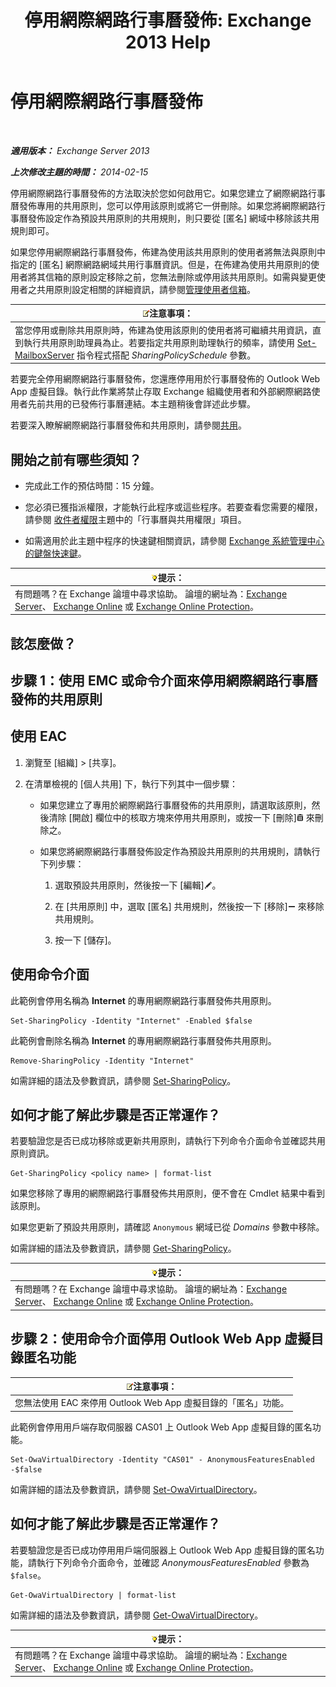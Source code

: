 ﻿---
title: '停用網際網路行事曆發佈: Exchange 2013 Help'
TOCTitle: 停用網際網路行事曆發佈
ms:assetid: f26dbf04-9dae-460f-a987-2ad3dfbc7b7e
ms:mtpsurl: https://technet.microsoft.com/zh-tw/library/JJ853047(v=EXCHG.150)
ms:contentKeyID: 50554107
ms.date: 05/21/2018
mtps_version: v=EXCHG.150
ms.translationtype: MT
---

# 停用網際網路行事曆發佈

 

_**適用版本：** Exchange Server 2013_

_**上次修改主題的時間：** 2014-02-15_

停用網際網路行事曆發佈的方法取決於您如何啟用它。如果您建立了網際網路行事曆發佈專用的共用原則，您可以停用該原則或將它一併刪除。如果您將網際網路行事曆發佈設定作為預設共用原則的共用規則，則只要從 \[匿名\] 網域中移除該共用規則即可。

如果您停用網際網路行事曆發佈，佈建為使用該共用原則的使用者將無法與原則中指定的 \[匿名\] 網際網路網域共用行事曆資訊。但是，在佈建為使用共用原則的使用者將其信箱的原則設定移除之前，您無法刪除或停用該共用原則。如需與變更使用者之共用原則設定相關的詳細資訊，請參閱[管理使用者信箱](manage-user-mailboxes-exchange-2013-help.md)。

<table>
<thead>
<tr class="header">
<th><img src="images/Bb124558.note(EXCHG.150).gif" title="注意事項" alt="注意事項" />注意事項：</th>
</tr>
</thead>
<tbody>
<tr class="odd">
<td>當您停用或刪除共用原則時，佈建為使用該原則的使用者將可繼續共用資訊，直到執行共用原則助理員為止。若要指定共用原則助理執行的頻率，請使用 <a href="https://technet.microsoft.com/zh-tw/library/aa998651(v=exchg.150)">Set-MailboxServer</a> 指令程式搭配 <em>SharingPolicySchedule</em> 參數。</td>
</tr>
</tbody>
</table>


若要完全停用網際網路行事曆發佈，您還應停用用於行事曆發佈的 Outlook Web App 虛擬目錄。執行此作業將禁止存取 Exchange 組織使用者和外部網際網路使用者先前共用的已發佈行事曆連結。本主題稍後會詳述此步驟。

若要深入瞭解網際網路行事曆發佈和共用原則，請參閱[共用](sharing-exchange-2013-help.md)。

## 開始之前有哪些須知？

  - 完成此工作的預估時間：15 分鐘。

  - 您必須已獲指派權限，才能執行此程序或這些程序。若要查看您需要的權限，請參閱 [收件者權限](recipients-permissions-exchange-2013-help.md)主題中的「行事曆與共用權限」項目。

  - 如需適用於此主題中程序的快速鍵相關資訊，請參閱 [Exchange 系統管理中心的鍵盤快速鍵](keyboard-shortcuts-in-the-exchange-admin-center-exchange-online-protection-help.md)。

<table>
<thead>
<tr class="header">
<th><img src="images/Bb124558.tip(EXCHG.150).gif" title="提示" alt="提示" />提示：</th>
</tr>
</thead>
<tbody>
<tr class="odd">
<td>有問題嗎？在 Exchange 論壇中尋求協助。 論壇的網址為：<a href="https://go.microsoft.com/fwlink/p/?linkid=60612">Exchange Server</a>、 <a href="https://go.microsoft.com/fwlink/p/?linkid=267542">Exchange Online</a> 或 <a href="https://go.microsoft.com/fwlink/p/?linkid=285351">Exchange Online Protection</a>。</td>
</tr>
</tbody>
</table>


## 該怎麼做？

## 步驟 1：使用 EMC 或命令介面來停用網際網路行事曆發佈的共用原則

## 使用 EAC

1.  瀏覽至 \[組織\] \> \[共享\]。

2.  在清單檢視的 \[個人共用\] 下，執行下列其中一個步驟：
    
      - 如果您建立了專用於網際網路行事曆發佈的共用原則，請選取該原則，然後清除 \[開啟\] 欄位中的核取方塊來停用共用原則，或按一下 \[刪除\]![刪除圖示](images/JJ651670.14f639f6-61e8-4418-bbfb-0db14de9d2f5(EXCHG.150).gif "刪除圖示") 來刪除之。
    
      - 如果您將網際網路行事曆發佈設定作為預設共用原則的共用規則，請執行下列步驟：
        
        1.  選取預設共用原則，然後按一下 \[編輯\]![編輯圖示](images/JJ218640.6f53ccb2-1f13-4c02-bea0-30690e6ea71d(EXCHG.150).gif "編輯圖示")。
        
        2.  在 \[共用原則\] 中，選取 \[匿名\] 共用規則，然後按一下 \[移除\]![\[移除\] 圖示](images/JJ657492.479b6ced-8d64-4277-a725-f17fea202b28(EXCHG.150).gif "[移除] 圖示") 來移除共用規則。
        
        3.  按一下 \[儲存\]。

## 使用命令介面

此範例會停用名稱為 **Internet** 的專用網際網路行事曆發佈共用原則。

    Set-SharingPolicy -Identity "Internet" -Enabled $false

此範例會刪除名稱為 **Internet** 的專用網際網路行事曆發佈共用原則。

    Remove-SharingPolicy -Identity "Internet"

如需詳細的語法及參數資訊，請參閱 [Set-SharingPolicy](https://technet.microsoft.com/zh-tw/library/dd297931\(v=exchg.150\))。

## 如何才能了解此步驟是否正常運作？

若要驗證您是否已成功移除或更新共用原則，請執行下列命令介面命令並確認共用原則資訊。

    Get-SharingPolicy <policy name> | format-list

如果您移除了專用的網際網路行事曆發佈共用原則，便不會在 Cmdlet 結果中看到該原則。

如果您更新了預設共用原則，請確認 `Anonymous` 網域已從 *Domains* 參數中移除。

如需詳細的語法及參數資訊，請參閱 [Get-SharingPolicy](https://technet.microsoft.com/zh-tw/library/dd335081\(v=exchg.150\))。

<table>
<thead>
<tr class="header">
<th><img src="images/Bb124558.tip(EXCHG.150).gif" title="提示" alt="提示" />提示：</th>
</tr>
</thead>
<tbody>
<tr class="odd">
<td>有問題嗎？在 Exchange 論壇中尋求協助。 論壇的網址為：<a href="https://go.microsoft.com/fwlink/p/?linkid=60612">Exchange Server</a>、 <a href="https://go.microsoft.com/fwlink/p/?linkid=267542">Exchange Online</a> 或 <a href="https://go.microsoft.com/fwlink/p/?linkid=285351">Exchange Online Protection</a>。</td>
</tr>
</tbody>
</table>


## 步驟 2：使用命令介面停用 Outlook Web App 虛擬目錄匿名功能

<table>
<thead>
<tr class="header">
<th><img src="images/Bb124558.note(EXCHG.150).gif" title="注意事項" alt="注意事項" />注意事項：</th>
</tr>
</thead>
<tbody>
<tr class="odd">
<td>您無法使用 EAC 來停用 Outlook Web App 虛擬目錄的「匿名」功能。</td>
</tr>
</tbody>
</table>


此範例會停用用戶端存取伺服器 CAS01 上 Outlook Web App 虛擬目錄的匿名功能。

    Set-OwaVirtualDirectory -Identity "CAS01" - AnonymousFeaturesEnabled -$false

如需詳細的語法及參數資訊，請參閱 [Set-OwaVirtualDirectory](https://technet.microsoft.com/zh-tw/library/bb123515\(v=exchg.150\))。

## 如何才能了解此步驟是否正常運作？

若要驗證您是否已成功停用用戶端伺服器上 Outlook Web App 虛擬目錄的匿名功能，請執行下列命令介面命令，並確認 *AnonymousFeaturesEnabled* 參數為 `$false`。

    Get-OwaVirtualDirectory | format-list

如需詳細的語法及參數資訊，請參閱 [Get-OwaVirtualDirectory](https://technet.microsoft.com/zh-tw/library/aa998588\(v=exchg.150\))。

<table>
<thead>
<tr class="header">
<th><img src="images/Bb124558.tip(EXCHG.150).gif" title="提示" alt="提示" />提示：</th>
</tr>
</thead>
<tbody>
<tr class="odd">
<td>有問題嗎？在 Exchange 論壇中尋求協助。 論壇的網址為：<a href="https://go.microsoft.com/fwlink/p/?linkid=60612">Exchange Server</a>、 <a href="https://go.microsoft.com/fwlink/p/?linkid=267542">Exchange Online</a> 或 <a href="https://go.microsoft.com/fwlink/p/?linkid=285351">Exchange Online Protection</a>。</td>
</tr>
</tbody>
</table>

